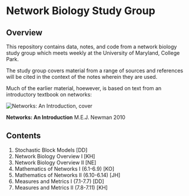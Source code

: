 Network Biology Study Group
===========================

Overview
--------

This repository contains data, notes, and code from a network biology study
group which meets weekly at the University of Maryland, College Park.

The study group covers material from a range of sources and references will be 
cited in the context of the notes wherein they are used.

Much of the earlier material, hoewever, is based on text from an introductory 
textbook on networks:

![Networks: An Introduction,
cover](http://www-personal.umich.edu/~mejn/networks-an-introduction/cover-s.jpg)

**Networks: An Introduction**
M.E.J. Newman
2010

Contents
--------

1. Stochastic Block Models [DD]
2. Network Biology Overview I [KH]
3. Network Biology Overview II [NE]
4. Mathematics of Networks I (6.1-6.9) [KO]
5. Mathematics of Networks II (6.10-6.14) [JH]
6. Measures and Metrics I (7.1-7.7) [DD]
7. Measures and Metrics II (7.8-7.11) [KH]
